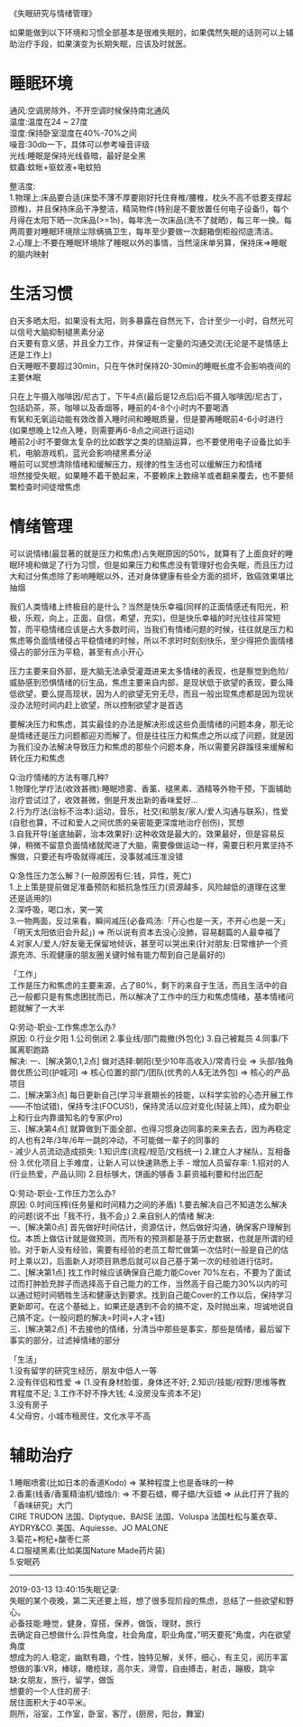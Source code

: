 《失眠研究与情绪管理》

如果能做到以下环境和习惯全部基本是很难失眠的，如果偶然失眠的话则可以上辅助治疗手段，如果演变为长期失眠，应该及时就医。  

# 睡眠环境
通风:空调房除外，不开空调时候保持南北通风  
温度:温度在24 ~ 27度  
湿度:保持卧室湿度在40%-70%之间  
噪音:30db一下，具体可以参考噪音评级  
光线:睡眠是保持光线昏暗，最好是全黑  
蚊蟲:蚊帐+驱蚊液+电蚊拍  

整洁度:  
1.物理上:床品要合适(床垫不薄不厚要刚好托住脊椎/腰椎，枕头不高不低要支撑起颈椎)，并且保持床品干净整洁，精简物件(特别是不要放置任何电子设备!)，每个月得在太阳下晒一次床品(>=1h)，每年洗一次床品(洗不了就晒)，每三年一换。每两周要对睡眠环境除尘除螨搞卫生，每年至少要做一次翻箱倒柜般彻底清洁。  
2.心理上:不要在睡眠环境除了睡眠以外的事情，当然滚床单另算，保持床=>睡眠的脑内映射  

# 生活习惯
白天多晒太阳，如果没有太阳，则多暴露在自然光下，合计至少一小时，自然光可以信号大脑抑制褪黑素分泌  
白天要有意义感，并且全力工作，并保证有一定量的沟通交流(无论是不是情感上还是工作上)  
白天睡眠不要超过30min，只在午休时保持20-30min的睡眠长度不会影响夜间的主要休眠  

只在上午摄入咖啡因/尼古丁，下午4点(最后是12点后)后不摄入咖啡因/尼古丁，包括奶茶，茶，咖啡以及香烟等，睡前的4-8个小时内不要喝酒  
有氧和无氧运动能有效改善入睡时间和睡眠质量，但是要再睡眠前4-6小时进行(如果想晚上12点入睡，则需要再6-8点之间进行运动)  
睡前2小时不要做太复杂的比如数学之类的烧脑运算，也不要使用电子设备比如手机，电脑游戏机，蓝光会影响褪黑素分泌  
睡前可以冥想清除情绪和缓解压力，规律的性生活也可以缓解压力和情绪  
坦然接受失眠，如果睡不着干脆起来，不要赖床上数绵羊或者翻来覆去，也不要频繁检查时间徒增焦虑  

# 情绪管理
可以说情绪(最显著的就是压力和焦虑)占失眠原因的50%，就算有了上面良好的睡眠环境和做足了行为习惯，但是如果压力和焦虑没有管理好也会失眠，而且压力过大和过分焦虑除了影响睡眠以外，还对身体健康有些全方面的损坏，致癌效果堪比抽烟  

我们人类情绪上终极目的是什么？当然是快乐幸福(同样的正面情感还有阳光，积极，乐观，向上，正面，自信，希望，充实)，但是快乐幸福的时光往往非常短暂，而平稳情绪应该是占大多数时间，当我们有情绪问题的时候，往往就是压力和焦虑等负面情绪侵占平稳情绪的时候，所以不求时时刻刻快乐，至少得把负面情绪侵占的部分压为平稳，甚至有点小开心  

压力主要来自外部，是大脑无法承受灌溉进来太多情绪的表现，也是察觉到危险/威胁感到恐惧情绪的衍生品，焦虑主要来自内部，是现状低于欲望的表现，要么降低欲望，要么提高现状，因为人的欲望无穷无尽，而且一般出现焦虑都是因为现状没办法短时间内赶上欲望，所以控制欲望才是首选  

要解决压力和焦虑，其实最佳的办法是解决形成这些负面情绪的问题本身，那无论是情绪还是压力问题都迎刃而解了。但是往往压力和焦虑之所以成了问题，就是因为我们没办法解决导致压力和焦虑的那些个问题本身，所以需要另辟蹊径来缓解和转化压力和焦虑 

Q:治疗情绪的方法有哪几种?  
1.物理化学疗法(收效甚微):睡眠喷雾、香薰、褪黑素、酒精等外物干预，下面辅助治疗尝试过了，收效甚微，倒是开发出新的香味爱好...  
2.行为疗法(治标不治本):运动，音乐，社交(和朋友/家人/爱人沟通与联系)，性爱(自慰也算，不过和爱人之间优质的亲密能更深度地治疗创伤)，冥想  
3.自我开导(釜底抽薪，治本效果好):这种收效是最大的，效果最好，但是容易反弹，稍微不留意负面情绪就爬进了大脑，需要像做运动一样，需要日积月累坚持不懈做，只要还有呼吸就得减压，没事就减压准没错  

Q:急性压力怎么解？(一般原因有仨:钱，异性，死亡)  
1.上上策是提前做足准备预防和抵抗急性压力(资源越多，风险越低的道理在这里还是适用的)  
2.深呼吸，喝口水，笑一笑  
3.一物两面，反过来看，瞬间减压(必备鸡汤:「开心也是一天，不开心也是一天」「明天太阳依旧会升起」)  => 所以说有资本去没心没肺，容易翻篇的人最幸福了  
4.对家人/爱人/好友毫无保留地倾诉，甚至可以哭出来(针对朋友:日常维护一个资源充沛、乐观健康的朋友圈关键时候有能力帮到自己是最好的)  

「工作」  
工作是压力和焦虑的主要来源，占了80%，剩下的来自于生活，而且生活中的自己一般都只是有焦虑困扰而已，所以解决了工作中的压力和焦虑情绪，基本情绪问题就解了一大半  

Q:劳动-职业-工作焦虑怎么办?  
原因: 0.行业夕阳 1.公司倒闭 2.事业线/部门裁撤(外包化) 3.自己被裁员 4.同事/下属离职跑路  
解决:
一、[解决第0,1,2点] 做对选择:朝阳(至少10年高收入)/常青行业 => 头部/独角兽优质公司(护城河) => 核心位置的部门/团队(优秀的人&无法外包) => 核心的产品项目   
二、[解决第3点] 每日更新自己(学习半衰期长的技能，以科学实验的心态开展工作——不怕试错)，保持专注(FOCUS!)，保持灵活以应对变化(轻装上阵)，成为职业上和行业内靠谱知名的专家(Pro)  
三、[解决第4点] 就算做到下面全部，也得习惯身边同事的来来去去，因为再稳定的人也有2年/3年/6年一跳的冲动，不可能做一辈子的同事的  
       - 减少人员流动造成损失:
           1.知识库(流程/规范/文档统一)
           2.建立人才梯队，互相备份
           3.优化项目上手难度，让新人可以快速熟悉上手
       - 增加人员留存率:
           1.招对的人(行业热爱，产品认同)
           2.目标够大，饼画的够香
           3.薪资福利要和付出匹配

Q:劳动-职业-工作压力怎么办?  
原因: 0.时间压榨(任务量和时间精力之间的矛盾) 1.要去解决自己不知道怎么解决的问题(说不出「我不行，我不会」) 2.来自别人的情绪
解决:  
一、[解决第0点] 首先做好时间估计，资源估计，然后做好沟通，确保客户理解到位。本质上做估计就是做预测，而所有的预测都是基于历史数据，也就是所谓的经验。对于新人没有经验，需要有经验的老员工帮忙做第一次估时(一般是自己的估时上乘以2)，后面新人对项目熟悉后就可以自己基于第一次的经验进行估时。  
二、[解决第1点] 找工作时候应该确保自己能力能Cover 70%左右，不要为了面试过而打肿脸充胖子而选择高于自己能力的工作，当然高于自己能力30%以内的可以通过短时间牺牲生活和健康达到要求。找到自己能Cover的工作以后，保持学习更新即可。在这个基础上，如果还是遇到不会的搞不定，及时抛出来，坦诚地说自己搞不定。(一般问题的解决=时间+人才+钱)  
三、[解决第2点] 不去接他的情绪，分清当中那些是事实，那些是情绪，最后留下事实的部分，过滤掉情绪的部分  
 
「生活」  
1.没有留学的研究生经历，朋友中低人一等  
2.没有伴侣和性爱 => (1.没有身材脸蛋，身体还不好; 2.知识/技能/视野/思维等教育程度不足; 3.工作不好不挣大钱; 4.没房没车资本不足)  
3.没有房子  
4.父母穷，小城市租房住，文化水平不高  

# 辅助治疗
1.睡眠喷雾(比如日本的香道Kodo) => 某种程度上也是香味的一种  
2.香薰(线香/香薰精油机/蜡烛/): => 不要石蜡，椰子蜡/大豆蜡 =>  从此打开了我的「香味研究」大门  
CIRE TRUDON 法国、Diptyque、BAISE 法国、Voluspa 法国杜松与薰衣草、AYDRY&CO. 美国、Aquiesse、JO MALONE  
3.菊花+枸杞+酸枣仁茶  
4.口服褪黑素(比如美国Nature Made药片装)  
5.安眠药  

----

2019-03-13 13:40:15失眠记录:  
失眠的某个夜晚，第二天还要上班，想了很多现阶段的焦虑，总结了一些欲望和野心。  
必备技能:睡觉，健身，穿搭，保养，做饭，理财，旅行  
去确定自己想做什么:异性角度，社会角度，职业角度，”明天要死”角度，内在欲望角度  
想成为的人:稳定，幽默有趣，个性，独特见解，关怀，细心，有主见，阅历丰富  
想做的事:VR，棒球，橄榄球，高尔夫，滑雪，自由搏击，射击，蹦极，跳伞  
缺:女朋友，旅行，留学，做饭  
想要的一个人住的房子:  
居住面积大于40平米。  
厕所，浴室，工作室，卧室，客厅，(厨房，阳台，舞室)  
